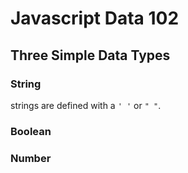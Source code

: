 # Javascript Data 102 
## Three Simple Data Types 



### String 
strings are defined with a `' '` or `" "`.


### Boolean



### Number 
